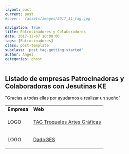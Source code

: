 ```yaml
---
layout: post
current: post
#cover:  /assets/images/2017_11_tag.jpg

navigation: True
title: Patrocinadores y Colaboradores
date: 2017-12-07 10:00:00
tags: [Patrocinadores]
class: post-template
subclass: 'post tag-getting-started'
author: Angel
categories: ghost
---
```



<h2>Listado de empresas Patrocinadoras y Colaboradoras con Jesutinas KE</h2>

"Gracias a todas ellas por ayudarnos a realizar un sueńo"

<table>
<tr>
  <td><strong>Empresa</strong></td>
  <td><strong>Web</strong></td>
</tr>
 
<tr>
  <td>LOGO</td>  
  <td><p> <a href="http://www.troquelestag.com/es/inicio">TAG Troqueles Artes Gráficas</a></p></td>

</tr>
 
<tr>
  <td>LOGO</td>
  <td><p> <a href="http://www.dadoges.com/default.html">DadoGES</a></p></td>

</tr>

</table>
